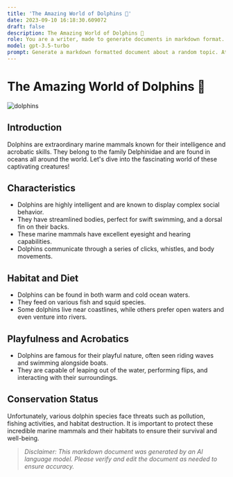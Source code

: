```yaml
---
title: 'The Amazing World of Dolphins 🐬'
date: 2023-09-10 16:18:30.609072
draft: false
description: The Amazing World of Dolphins 🐬
role: You are a writer, made to generate documents in markdown format. It is very important that all of the documents you generate are in valid markdown format.
model: gpt-3.5-turbo
prompt: Generate a markdown formatted document about a random topic. At the bottom, include a disclaimer explaining that the document was generated by you. The first line of the document should be the title. Make sure that the entire document is in proper markdown format, using a mix of various tags to make the document visually appealing.
---
```


# The Amazing World of Dolphins 🐬

![dolphins](https://www.example.com/dolphins.jpg)

## Introduction
Dolphins are extraordinary marine mammals known for their intelligence and acrobatic skills. They belong to the family Delphinidae and are found in oceans all around the world. Let's dive into the fascinating world of these captivating creatures!

## Characteristics
- Dolphins are highly intelligent and are known to display complex social behavior.
- They have streamlined bodies, perfect for swift swimming, and a dorsal fin on their backs.
- These marine mammals have excellent eyesight and hearing capabilities.
- Dolphins communicate through a series of clicks, whistles, and body movements.

## Habitat and Diet
- Dolphins can be found in both warm and cold ocean waters.
- They feed on various fish and squid species.
- Some dolphins live near coastlines, while others prefer open waters and even venture into rivers.

## Playfulness and Acrobatics
- Dolphins are famous for their playful nature, often seen riding waves and swimming alongside boats.
- They are capable of leaping out of the water, performing flips, and interacting with their surroundings.

## Conservation Status
Unfortunately, various dolphin species face threats such as pollution, fishing activities, and habitat destruction. It is important to protect these incredible marine mammals and their habitats to ensure their survival and well-being.

> *Disclaimer: This markdown document was generated by an AI language model. Please verify and edit the document as needed to ensure accuracy.*